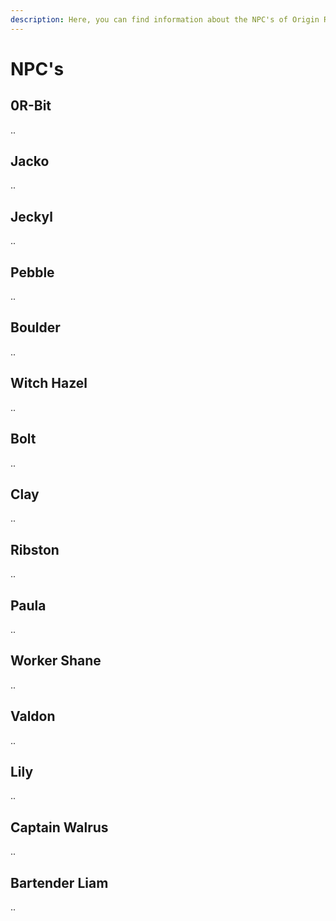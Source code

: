 ```yaml
---
description: Here, you can find information about the NPC's of Origin Realms.
---
```


# NPC's

## 0R-Bit

..

## Jacko

..

## Jeckyl

..

## Pebble

..

## Boulder

..

## Witch Hazel

..

## Bolt

..

## Clay

..

## Ribston

..

## Paula

..

## Worker Shane

..

## Valdon

..

## Lily

..

## Captain Walrus

..

## Bartender Liam

..
